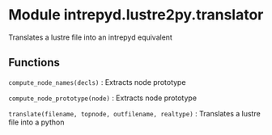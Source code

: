 Module intrepyd.lustre2py.translator
====================================
Translates a lustre file into an intrepyd equivalent

Functions
---------

    
`compute_node_names(decls)`
:   Extracts node prototype

    
`compute_node_prototype(node)`
:   Extracts node prototype

    
`translate(filename, topnode, outfilename, realtype)`
:   Translates a lustre file into a python